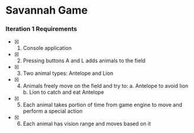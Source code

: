 # Savannah Game

### Iteration 1 Requirements
- [x]  1. Console application
- [x] 2. Pressing buttons A and L adds animals to the field
- [x] 3. Two animal types: Antelope and Lion
- [x] 4. Animals freely move on the field and try to:
        a. Antelope to avoid lion
        b. Lion to catch and eat Antelope
- [x] 5. Each animal takes portion of time from game engine to move and perform a special action
- [x] 6. Each animal has vision range and moves based on it

